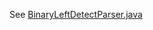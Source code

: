 See [BinaryLeftDetectParser.java](../../../java/com/craftinginterpreters/lox/BinaryLeftDetectParser.java#L106)